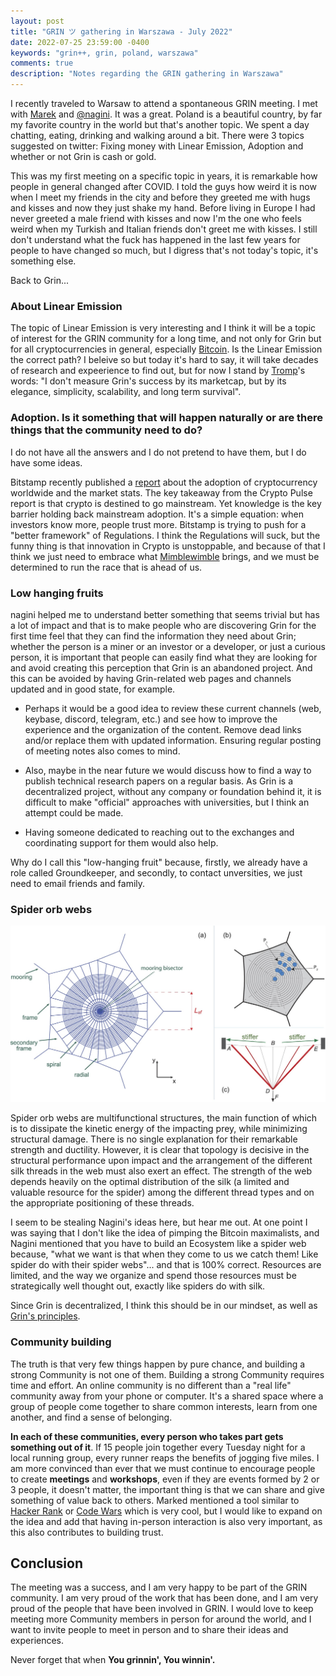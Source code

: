 ```yaml
---
layout: post
title: "GRIN ツ gathering in Warszawa - July 2022"
date: 2022-07-25 23:59:00 -0400
keywords: "grin++, grin, poland, warszawa"
comments: true
description: "Notes regarding the GRIN gathering in Warszawa"
---
```


I recently traveled to Warsaw to attend a spontaneous GRIN meeting. I met with [Marek](https://mareknarozniak.com/) and [@nagini](https://twitter.com/crypto_nagini). It was a great. Poland is a beautiful country, by far my favorite country in the world but that's another topic. We spent a day chatting, eating, drinking and walking around a bit. There were 3 topics suggested on twitter: Fixing money with Linear Emission, Adoption and whether or not Grin is cash or gold.

This was my first meeting on a specific topic in years, it is remarkable how people in general changed after COVID. I told the guys how weird it is now when I meet my friends in the city and before they greeted me with hugs and kisses and now they just shake my hand. Before living in Europe I had never greeted a male friend with kisses and now I'm the one who feels weird when my Turkish and Italian friends don't greet me with kisses. I still don't understand what the fuck has happened in the last few years for people to have changed so much, but I digress that's not today's topic, it's something else.

Back to Grin...

### About Linear Emission

The topic of Linear Emission is very interesting and I think it will be a topic of interest for the GRIN community for a long time, and not only for Grin but for all cryptocurrencies in general, especially [Bitcoin](https://bitcointalk.org/index.php?topic=5405755.0;all). Is the Linear Emission the correct path? I beleive so but today it's hard to say, it will take decades of research and expeerience to find out, but for now I stand by [Tromp](https://tromp.github.io/)'s words: "I don't measure Grin's success by its marketcap, but by its elegance, simplicity, scalability, and long term survival".

### Adoption. Is it something that will happen naturally or are there things that the community need to do?

I do not have all the answers and I do not pretend to have them, but I do have some ideas.

Bitstamp recently published a [report](https://www.bitstamp.net/s/documents/BitstampCryptoPulseReport_Q12022.pdf) about the adoption of cryptocurrency worldwide and the market stats. The key takeaway from the Crypto Pulse report is that crypto is destined to go mainstream. Yet knowledge is the key barrier holding back mainstream adoption. It's a simple equation: when investors know more, people trust more. Bitstamp is trying to push for a "better framework" of Regulations. I think the Regulations will suck, but the funny thing is that innovation in Crypto is unstoppable, and because of that I think we just need to embrace what [Mimblewimble](https://docs.grin.mw/wiki/introduction/mimblewimble/mimblewimble/) brings, and we must be determined to run the race that is ahead of us.

### Low hanging fruits

nagini helped me to understand better something that seems trivial but has a lot of impact and that is to make people who are discovering Grin for the first time feel that they can find the information they need about Grin; whether the person is a miner or an investor or a developer, or just a curious person, it is important that people can easily find what they are looking for and avoid creating this perception that Grin is an abandoned project. And this can be avoided by having Grin-related web pages and channels updated and in good state, for example.

- Perhaps it would be a good idea to review these current channels (web, keybase, discord, telegram, etc.) and see how to improve the experience and the organization of the content. Remove dead links and/or replace them with updated information. Ensuring regular posting of meeting notes also comes to mind.

- Also, maybe in the near future we would discuss how to find a way to publish technical research papers on a regular basis. As Grin is a decentralized project, without any company or foundation behind it, it is difficult to make "official" approaches with universities, but I think an attempt could be made.

- Having someone dedicated to reaching out to the exchanges and coordinating support for them would also help.

Why do I call this "low-hanging fruit" because, firstly, we already have a role called Groundkeeper, and secondly, to contact unversities, we just need to email friends and family.

### Spider orb webs

![Geometry of the reference web before pre-stress](https://raw.githubusercontent.com/davidtavarez/davidtavarez.github.io/master/_images/posts/spider_web.jpg)

Spider orb webs are multifunctional structures, the main function of which is to dissipate the kinetic energy of the impacting prey, while minimizing structural damage. There is no single explanation for their remarkable strength and ductility. However, it is clear that topology is decisive in the structural performance upon impact and the arrangement of the different silk threads in the web must also exert an effect. The strength of the web depends heavily on the optimal distribution of the silk (a limited and valuable resource for the spider) among the different thread types and on the appropriate positioning of these threads.

I seem to be stealing Nagini's ideas here, but hear me out. At one point I was saying that I don't like the idea of pimping the Bitcoin maximalists, and Nagini mentioned that you have to build an Ecosystem like a spider web because, "what we want is that when they come to us we catch them! Like spider do with their spider webs"... and that is 100% correct. Resources are limited, and the way we organize and spend those resources must be strategically well thought out, exactly like spiders do with silk.

Since Grin is decentralized, I think this should be in our mindset, as well as [Grin's principles](https://docs.grin.mw/#principles).

### Community building

The truth is that very few things happen by pure chance, and building a strong Community is not one of them. Building a strong Community requires time and effort. An online community is no different than a "real life" community away from your phone or computer. It's a shared space where a group of people come together to share common interests, learn from one another, and find a sense of belonging.

**In each of these communities, every person who takes part gets something out of it**. If 15 people join together every Tuesday night for a local running group, every runner reaps the benefits of jogging five miles. I am more convinced than ever that we must continue to encourage people to create **meetings** and **workshops**, even if they are events formed by 2 or 3 people, it doesn't matter, the important thing is that we can share and give something of value back to others. Marked mentioned a tool similar to [Hacker Rank](https://www.hackerrank.com/) or [Code Wars](https://www.codewars.com/) which is very cool, but I would like to expand on the idea and add that having in-person interaction is also very important, as this also contributes to building trust.

## Conclusion

The meeting was a success, and I am very happy to be part of the GRIN community. I am very proud of the work that has been done, and I am very proud of the people that have been involved in GRIN. I would love to keep meeting more Community members in person for around the world, and I want to invite people to meet in person and to share their ideas and experiences.

Never forget that when **You grinnin', You winnin'.**